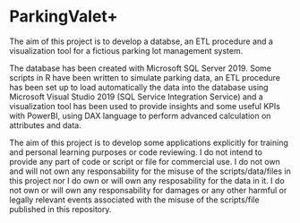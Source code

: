 # ParkingValet+
The aim of this project is to develop a databse, an ETL procedure and a visualization tool for a fictious parking lot management system.

The database has been created with Microsoft SQL Server 2019. Some scripts in R have been written to simulate parking data, an ETL procedure has been set up to load automatically the data into the database using Microsoft Visual Studio 2019 (SQL Service Integration Service) and a visualization tool has been used to provide insights and some useful KPIs with PowerBI, using DAX language to perform advanced calculation on attributes and data.
  
The aim of this project is to develop some applications explicitly for training and personal learning purposes or code reviewing. I do not intend to provide any part of code or script or file for commercial use. I do not own and will not own any responsability for the misuse of the scripts/data/files in this project nor I do own or will own any resposability for the data in it. I do not own or will own any responsability for damages or any other harmful or legally relevant events associated with the misuse of the scripts/file published in this repository.
